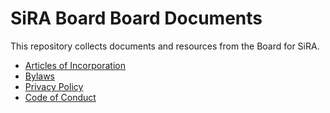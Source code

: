 # SiRA Board Board Documents

This repository collects documents and resources from the Board for SiRA.

- [Articles of Incorporation](https://github.com/societyinforisk/bylaws/blob/master/articles.md)
- [Bylaws](https://github.com/societyinforisk/bylaws/blob/master/bylaws.md)
- [Privacy Policy](https://github.com/societyinforisk/bylaws/blob/master/privacy.md)
- [Code of Conduct](https://github.com/societyinforisk/code-of-conduct/)